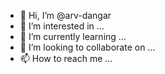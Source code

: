- 👋 Hi, I’m @arv-dangar
- 👀 I’m interested in ...
- 🌱 I’m currently learning ...
- 💞️ I’m looking to collaborate on ...
- 📫 How to reach me ...

<!---
arv-dangar/arv-dangar is a ✨ special ✨ repository because its `README.md` (this file) appears on your GitHub profile.
You can click the Preview link to take a look at your changes.
--->
